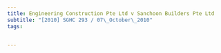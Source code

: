 ```yaml
---
title: Engineering Construction Pte Ltd v Sanchoon Builders Pte Ltd 
subtitle: "[2010] SGHC 293 / 07\_October\_2010"
tags:


---
```



